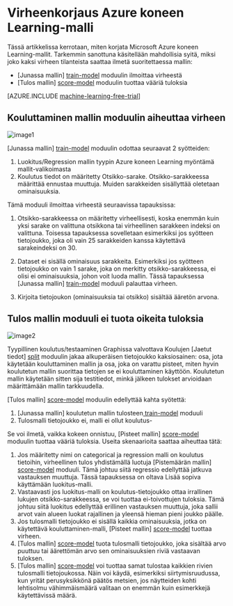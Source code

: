 <properties 
    pageTitle="Virheenkorjaus-Azure koneen Learning mallin | Microsoft Azure" 
    description="Tässä artikkelissa kerrotaan, miten voit korjata Azure koneen Learning-mallin." 
    services="machine-learning"
    documentationCenter="" 
    authors="garyericson" 
    manager="jhubbard" 
    editor="cgronlun"/>

<tags 
    ms.service="machine-learning" 
    ms.workload="data-services" 
    ms.tgt_pltfrm="na" 
    ms.devlang="na" 
    ms.topic="article" 
    ms.date="09/09/2016" 
    ms.author="bradsev;garye" />

# <a name="debug-your-model-in-azure-machine-learning"></a>Virheenkorjaus Azure koneen Learning-malli

Tässä artikkelissa kerrotaan, miten korjata Microsoft Azure koneen Learning-mallit. Tarkemmin sanottuna käsitellään mahdollisia syitä, miksi joko kaksi virheen tilanteista saattaa ilmetä suoritettaessa mallin:

* [Junassa mallin] [ train-model] moduulin ilmoittaa virheestä 
* [Tulos mallin] [ score-model] moduulin tuottaa vääriä tuloksia 

[AZURE.INCLUDE [machine-learning-free-trial](../../includes/machine-learning-free-trial.md)]

## <a name="train-model-module-throws-an-error"></a>Kouluttaminen mallin moduulin aiheuttaa virheen

![image1](./media/machine-learning-debug-models/train_model-1.png)

[Junassa mallin] [ train-model] moduulin odottaa seuraavat 2 syötteiden:

1. Luokitus/Regression mallin tyypin Azure koneen Learning myöntämä mallit-valikoimasta
2. Koulutus tiedot on määritetty Otsikko-sarake. Otsikko-sarakkeessa määrittää ennustaa muuttuja. Muiden sarakkeiden sisällyttää oletetaan ominaisuuksia.

Tämä moduuli ilmoittaa virheestä seuraavissa tapauksissa:

1. Otsikko-sarakkeessa on määritetty virheellisesti, koska enemmän kuin yksi sarake on valittuna otsikkona tai virheellinen sarakkeen indeksi on valittuna. Toisessa tapauksessa sovelletaan esimerkiksi jos syötteen tietojoukko, joka oli vain 25 sarakkeiden kanssa käytettävä sarakeindeksi on 30.

2. Dataset ei sisällä ominaisuus sarakkeita. Esimerkiksi jos syötteen tietojoukko on vain 1 sarake, joka on merkitty otsikko-sarakkeessa, ei olisi ei ominaisuuksia, johon voit luoda mallin. Tässä tapauksessa [Junassa mallin] [ train-model] moduuli palauttaa virheen.

3. Kirjoita tietojoukon (ominaisuuksia tai otsikko) sisältää ääretön arvona.


## <a name="score-model-module-does-not-produce-correct-results"></a>Tulos mallin moduuli ei tuota oikeita tuloksia

![image2](./media/machine-learning-debug-models/train_test-2.png)

Tyypillinen koulutus/testaaminen Graphissa valvottava Koulujen [Jaetut tiedot] [ split] moduulin jakaa alkuperäisen tietojoukko kaksiosainen: osa, jota käytetään kouluttaminen mallin ja osa, joka on varattu pisteet, miten hyvin koulutetun mallin suorittaa tietojen se ei kouluttaminen käyttöön. Koulutetun mallin käytetään sitten sija testitiedot, minkä jälkeen tulokset arvioidaan määrittämään mallin tarkkuudella.

[Tulos mallin] [ score-model] moduulin edellyttää kahta syötettä:

1. [Junassa mallin] koulutetun mallin tulosteen[ train-model] moduuli
2. Tulosmalli tietojoukko ei, malli ei ollut koulutus-

Se voi ilmetä, vaikka kokeen onnistuu, [Pisteet mallin] [ score-model] moduulin tuottaa vääriä tuloksia. Useita skenaarioita saattaa aiheuttaa tätä:

1. Jos määritetty nimi on categorical ja regression malli on koulutus tietoihin, virheellinen tulos yhdistämällä luotuja [Pistemäärän mallin] [ score-model] moduuli. Tämä johtuu siitä regressio edellyttää jatkuva vastauksen muuttuja. Tässä tapauksessa on oltava Lisää sopiva käyttämään luokitus-malli. 
2. Vastaavasti jos luokitus-malli on koulutus-tietojoukko ottaa irrallinen lukujen otsikko-sarakkeessa, se voi tuottaa ei-toivottujen tuloksia. Tämä johtuu siitä luokitus edellyttää erillinen vastauksen muuttuja, joka sallii arvot vain alueen luokat rajallinen ja yleensä hieman pieni joukko päälle.
3. Jos tulosmalli tietojoukko ei sisällä kaikkia ominaisuuksia, jotka on käytettävä kouluttaminen-malli, [Pisteet mallin] [ score-model] tuottaa virheen.
4. [Tulos mallin] [ score-model] tuota tulosmalli tietojoukko, joka sisältää arvo puuttuu tai äärettömän arvo sen ominaisuuksien riviä vastaavan tuloksen.
5. [Tulos mallin] [ score-model] voi tuottaa samat tulostaa kaikkien rivien tulosmalli tietojoukossa. Näin voi käydä, esimerkiksi siirtymisruudussa, kun yrität perusyksikkönä päätös metsien, jos näytteiden kohti lehtisolmu vähimmäismäärä valitaan on enemmän kuin esimerkkejä käytettävissä määrä.


<!-- Module References -->
[score-model]: https://msdn.microsoft.com/library/azure/401b4f92-e724-4d5a-be81-d5b0ff9bdb33/
[split]: https://msdn.microsoft.com/library/azure/70530644-c97a-4ab6-85f7-88bf30a8be5f/
[train-model]: https://msdn.microsoft.com/library/azure/5cc7053e-aa30-450d-96c0-dae4be720977/
 
